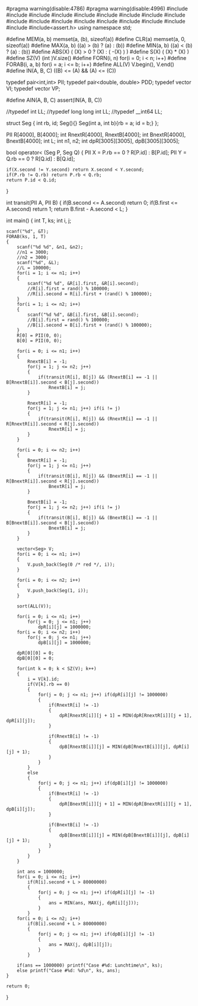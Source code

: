 #pragma warning(disable:4786)
#pragma warning(disable:4996)
#include<list>
#include<bitset>
#include<iostream>
#include<cstdio>
#include<algorithm>
#include<vector>
#include<set>
#include<map>
#include<functional>
#include<string>
#include<cstring>
#include<cstdlib>
#include<queue>
#include<utility>
#include<fstream>
#include<sstream>
#include<cmath>
#include<stack>
#include<assert.h>
using namespace std;

#define MEM(a, b) memset(a, (b), sizeof(a))
#define CLR(a) memset(a, 0, sizeof(a))
#define MAX(a, b) ((a) > (b) ? (a) : (b))
#define MIN(a, b) ((a) < (b) ? (a) : (b))
#define ABS(X) ( (X) > 0 ? (X) : ( -(X) ) )
#define S(X) ( (X) * (X) )
#define SZ(V) (int )V.size()
#define FORN(i, n) for(i = 0; i < n; i++)
#define FORAB(i, a, b) for(i = a; i <= b; i++)
#define ALL(V) V.begin(), V.end()
#define IN(A, B, C)  ((B) <= (A) && (A) <= (C))

typedef pair<int,int> PII;
typedef pair<double, double> PDD;
typedef vector<int> VI;
typedef vector<PII > VP;

#define AIN(A, B, C) assert(IN(A, B, C))

//typedef int LL;
//typedef long long int LL;
//typedef __int64 LL;

struct Seg
{
	int rb, id;
	Seg(){}
	Seg(int a, int b){rb = a; id = b;}
};

PII R[4000], B[4000];
int RnextR[4000], RnextB[4000];
int BnextR[4000], BnextB[4000];
int L;
int n1, n2;
int dpR[3005][3005], dpB[3005][3005];

bool operator< (Seg P, Seg Q)
{
	PII X = P.rb == 0 ? R[P.id] : B[P.id];
	PII Y = Q.rb == 0 ? R[Q.id] : B[Q.id];

	if(X.second != Y.second) return X.second < Y.second;
	if(P.rb != Q.rb) return P.rb < Q.rb;
	return P.id < Q.id;
}


int transit(PII A, PII B)
{
	if(B.second <= A.second) return 0;
	if(B.first <= A.second) return 1;
	return B.first - A.second < L;
}

int main()
{
	int T, ks;
	int i, j;

	scanf("%d", &T);
	FORAB(ks, 1, T)
	{
		scanf("%d %d", &n1, &n2);
		//n1 = 3000;
		//n2 = 3000;
		scanf("%d", &L);
		//L = 100000;
		for(i = 1; i <= n1; i++) 
		{
			scanf("%d %d", &R[i].first, &R[i].second);
			//R[i].first = rand() % 100000;
			//R[i].second = R[i].first + (rand() % 100000);
		}
		for(i = 1; i <= n2; i++) 
		{
			scanf("%d %d", &B[i].first, &B[i].second);
			//B[i].first = rand() % 100000;
			//B[i].second = B[i].first + (rand() % 100000);
		}
		R[0] = PII(0, 0);
		B[0] = PII(0, 0);

		for(i = 0; i <= n1; i++)
		{
			RnextB[i] = -1;
			for(j = 1; j <= n2; j++)
			{
				if(transit(R[i], B[j]) && (RnextB[i] == -1 || B[RnextB[i]].second < B[j].second))
					RnextB[i] = j;
			}

			RnextR[i] = -1;
			for(j = 1; j <= n1; j++) if(i != j)
			{
				if(transit(R[i], R[j]) && (RnextR[i] == -1 || R[RnextR[i]].second < R[j].second))
					RnextR[i] = j;
			}
		}

		for(i = 0; i <= n2; i++)
		{
			BnextR[i] = -1;
			for(j = 1; j <= n1; j++)
			{
				if(transit(B[i], R[j]) && (BnextR[i] == -1 || R[BnextR[i]].second < R[j].second))
					BnextR[i] = j;
			}

			BnextB[i] = -1;
			for(j = 1; j <= n2; j++) if(i != j)
			{
				if(transit(B[i], B[j]) && (BnextB[i] == -1 || B[BnextB[i]].second < B[j].second))
					BnextB[i] = j;
			}
		}

		vector<Seg> V;
		for(i = 0; i <= n1; i++)
		{
			V.push_back(Seg(0 /* red */, i));
		}

		for(i = 0; i <= n2; i++)
		{
			V.push_back(Seg(1, i));
		}

		sort(ALL(V));

		for(i = 0; i <= n1; i++)
			for(j = 0; j <= n1; j++)
				dpR[i][j] = 1000000;
		for(i = 0; i <= n2; i++)
			for(j = 0; j <= n1; j++)
				dpB[i][j] = 1000000;

		dpR[0][0] = 0;
		dpB[0][0] = 0;

		for(int k = 0; k < SZ(V); k++)
		{
			i = V[k].id;
			if(V[k].rb == 0)
			{
				for(j = 0; j <= n1; j++) if(dpR[i][j] != 1000000)
				{
					if(RnextR[i] != -1)
					{
						dpR[RnextR[i]][j + 1] = MIN(dpR[RnextR[i]][j + 1], dpR[i][j]);
					}

					if(RnextB[i] != -1)
					{
						dpB[RnextB[i]][j] = MIN(dpB[RnextB[i]][j], dpR[i][j] + 1);
					}
				}
			}
			else
			{
				for(j = 0; j <= n1; j++) if(dpB[i][j] != 1000000)
				{
					if(BnextR[i] != -1)
					{
						dpR[BnextR[i]][j + 1] = MIN(dpR[BnextR[i]][j + 1], dpB[i][j]);
					}

					if(BnextB[i] != -1)
					{
						dpB[BnextB[i]][j] = MIN(dpB[BnextB[i]][j], dpB[i][j] + 1);
					}
				}
			}
		}

		int ans = 1000000;
		for(i = 0; i <= n1; i++)
			if(R[i].second + L > 80000000)
			{
				for(j = 0; j <= n1; j++) if(dpR[i][j] != -1)
				{
					ans = MIN(ans, MAX(j, dpR[i][j]));
				}
			}
		for(i = 0; i <= n2; i++)
			if(B[i].second + L > 80000000)
			{
				for(j = 0; j <= n1; j++) if(dpB[i][j] != -1)
				{
					ans = MAX(j, dpB[i][j]);
				}
			}

		if(ans == 1000000) printf("Case #%d: Lunchtime\n", ks);
		else printf("Case #%d: %d\n", ks, ans);
	}

	return 0;
}
